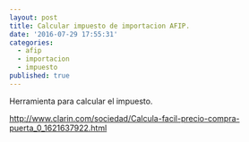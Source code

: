 ```yaml
---
layout: post
title: Calcular impuesto de importacion AFIP.
date: '2016-07-29 17:55:31'
categories:
  - afip
  - importacion
  - impuesto
published: true
---
```

Herramienta para calcular el impuesto.

http://www.clarin.com/sociedad/Calcula-facil-precio-compra-puerta_0_1621637922.html